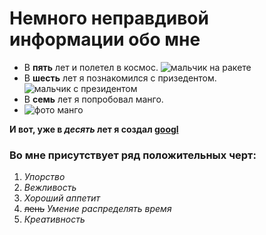 # Немного неправдивой информации обо мне
- В **пять** лет и полетел в космос.
  ![мальчик на ракете](https://images.unian.net/pb/001/thumb_files/h_500/142556.jpg)
- В **шесть** лет я познакомился с призедентом.
 ![мальчик с президентом](https://www.belta.by/images/storage/news/with_archive/2021/000019_1613645966_429259_big.jpg)
- В **семь** лет я попробовал манго.
- ![фото манго](https://i.servimg.com/u/f14/19/32/63/54/c9a45010.jpg)

**И вот, уже в _десять_ лет я создал [googl](https://www.google.com/?hl=RU)** 


### Во мне присутствует ряд положительных черт:
1. _Упорство_
2. _Вежливость_
3. _Хороший аппетит_
4. ~~лень~~  _Умение распределять время_
5. _Креативность_ 